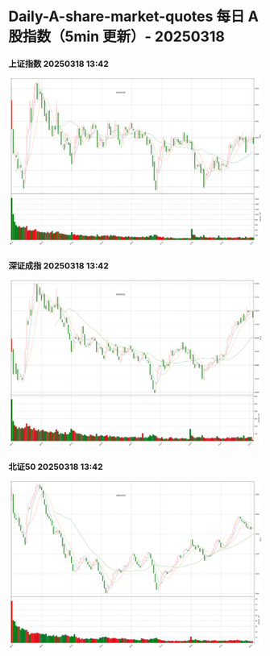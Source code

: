 
# Daily-A-share-market-quotes 每日 A 股指数（5min 更新）- 20250318

### 上证指数 20250318 13:42
![](./fig/2025/3/20250318-sh000001.png)

### 深证成指 20250318 13:42
![](./fig/2025/3/20250318-sz399001.png)

### 北证50 20250318 13:42
![](./fig/2025/3/20250318-bj899050.png)
